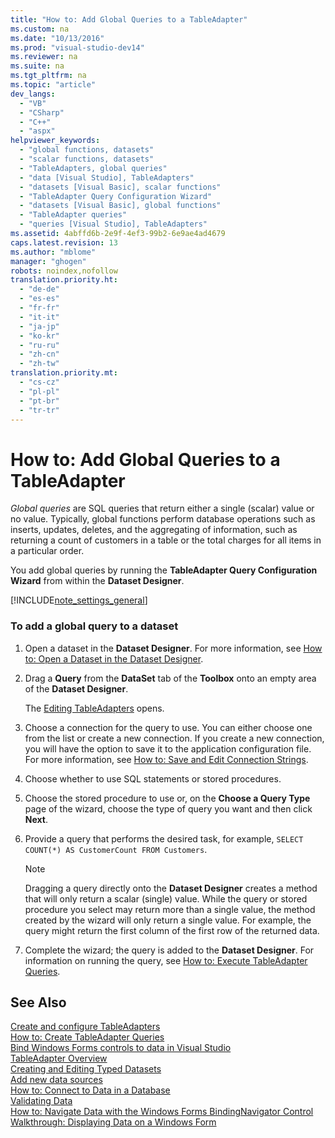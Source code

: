 ```yaml
---
title: "How to: Add Global Queries to a TableAdapter"
ms.custom: na
ms.date: "10/13/2016"
ms.prod: "visual-studio-dev14"
ms.reviewer: na
ms.suite: na
ms.tgt_pltfrm: na
ms.topic: "article"
dev_langs: 
  - "VB"
  - "CSharp"
  - "C++"
  - "aspx"
helpviewer_keywords: 
  - "global functions, datasets"
  - "scalar functions, datasets"
  - "TableAdapters, global queries"
  - "data [Visual Studio], TableAdapters"
  - "datasets [Visual Basic], scalar functions"
  - "TableAdapter Query Configuration Wizard"
  - "datasets [Visual Basic], global functions"
  - "TableAdapter queries"
  - "queries [Visual Studio], TableAdapters"
ms.assetid: 4abffd6b-2e9f-4ef3-99b2-6e9ae4ad4679
caps.latest.revision: 13
ms.author: "mblome"
manager: "ghogen"
robots: noindex,nofollow
translation.priority.ht: 
  - "de-de"
  - "es-es"
  - "fr-fr"
  - "it-it"
  - "ja-jp"
  - "ko-kr"
  - "ru-ru"
  - "zh-cn"
  - "zh-tw"
translation.priority.mt: 
  - "cs-cz"
  - "pl-pl"
  - "pt-br"
  - "tr-tr"
---
```

# How to: Add Global Queries to a TableAdapter
*Global queries* are SQL queries that return either a single (scalar) value or no value. Typically, global functions perform database operations such as inserts, updates, deletes, and the aggregating of information, such as returning a count of customers in a table or the total charges for all items in a particular order.  
  
 You add global queries by running the **TableAdapter Query Configuration Wizard** from within the **Dataset Designer**.  
  
 [!INCLUDE[note_settings_general](../datatools/includes/note_settings_general_md.md)]  
  
### To add a global query to a dataset  
  
1.  Open a dataset in the **Dataset Designer**. For more information, see [How to: Open a Dataset in the Dataset Designer](../Topic/How%20to:%20Open%20a%20Dataset%20in%20the%20Dataset%20Designer.md).  
  
2.  Drag a **Query** from the **DataSet** tab of the **Toolbox** onto an empty area of the **Dataset Designer**.  
  
     The [Editing TableAdapters](../datatools/editing-tableadapters.md) opens.  
  
3.  Choose a connection for the query to use. You can either choose one from the list or create a new connection. If you create a new connection, you will have the option to save it to the application configuration file. For more information, see [How to: Save and Edit Connection Strings](../Topic/How%20to:%20Save%20and%20Edit%20Connection%20Strings.md).  
  
4.  Choose whether to use SQL statements or stored procedures.  
  
5.  Choose the stored procedure to use or, on the **Choose a Query Type** page of the wizard, choose the type of query you want and then click **Next**.  
  
6.  Provide a query that performs the desired task, for example, `SELECT COUNT(*) AS CustomerCount FROM Customers`.  
  
    > [!NOTE]
    >  Dragging a query directly onto the **Dataset Designer** creates a method that will only return a scalar (single) value. While the query or stored procedure you select may return more than a single value, the method created by the wizard will only return a single value. For example, the query might return the first column of the first row of the returned data.  
  
7.  Complete the wizard; the query is added to the **Dataset Designer**. For information on running the query, see [How to: Execute TableAdapter Queries](../Topic/How%20to:%20Execute%20TableAdapter%20Queries.md).  
  
## See Also  
 [Create and configure TableAdapters](../datatools/create-and-configure-tableadapters.md)   
 [How to: Create TableAdapter Queries](../datatools/how-to--create-tableadapter-queries.md)   
 [Bind Windows Forms controls to data in Visual Studio](../datatools/bind-windows-forms-controls-to-data-in-visual-studio.md)   
 [TableAdapter Overview](../datatools/tableadapter-overview.md)   
 [Creating and Editing Typed Datasets](../datatools/creating-and-editing-typed-datasets.md)   
 [Add new data sources](../datatools/add-new-data-sources.md)   
 [How to: Connect to Data in a Database](../datatools/how-to--connect-to-data-in-a-database.md)   
 [Validating Data](../Topic/Validating%20Data.md)   
 [How to: Navigate Data with the Windows Forms BindingNavigator Control](../Topic/How%20to:%20Navigate%20Data%20with%20the%20Windows%20Forms%20BindingNavigator%20Control.md)   
 [Walkthrough: Displaying Data on a Windows Form](../datatools/walkthrough--displaying-data-on-a-windows-form.md)